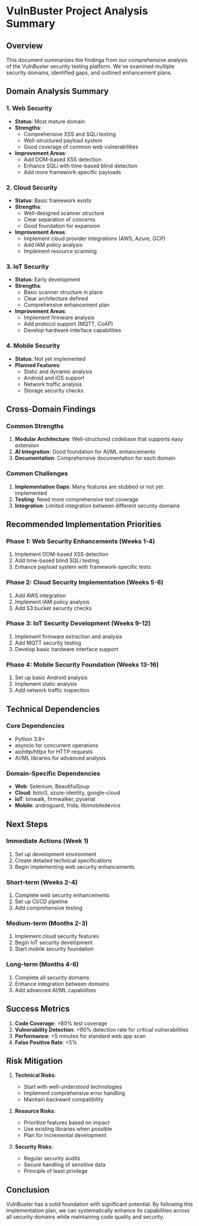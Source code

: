 # VulnBuster Project Analysis Summary

## Overview
This document summarizes the findings from our comprehensive analysis of the VulnBuster security testing platform. We've examined multiple security domains, identified gaps, and outlined enhancement plans.

## Domain Analysis Summary

### 1. Web Security
- **Status**: Most mature domain
- **Strengths**:
  - Comprehensive XSS and SQLi testing
  - Well-structured payload system
  - Good coverage of common web vulnerabilities
- **Improvement Areas**:
  - Add DOM-based XSS detection
  - Enhance SQLi with time-based blind detection
  - Add more framework-specific payloads

### 2. Cloud Security
- **Status**: Basic framework exists
- **Strengths**:
  - Well-designed scanner structure
  - Clear separation of concerns
  - Good foundation for expansion
- **Improvement Areas**:
  - Implement cloud provider integrations (AWS, Azure, GCP)
  - Add IAM policy analysis
  - Implement resource scanning

### 3. IoT Security
- **Status**: Early development
- **Strengths**:
  - Basic scanner structure in place
  - Clear architecture defined
  - Comprehensive enhancement plan
- **Improvement Areas**:
  - Implement firmware analysis
  - Add protocol support (MQTT, CoAP)
  - Develop hardware interface capabilities

### 4. Mobile Security
- **Status**: Not yet implemented
- **Planned Features**:
  - Static and dynamic analysis
  - Android and iOS support
  - Network traffic analysis
  - Storage security checks

## Cross-Domain Findings

### Common Strengths
1. **Modular Architecture**: Well-structured codebase that supports easy extension
2. **AI Integration**: Good foundation for AI/ML enhancements
3. **Documentation**: Comprehensive documentation for each domain

### Common Challenges
1. **Implementation Gaps**: Many features are stubbed or not yet implemented
2. **Testing**: Need more comprehensive test coverage
3. **Integration**: Limited integration between different security domains

## Recommended Implementation Priorities

### Phase 1: Web Security Enhancements (Weeks 1-4)
1. Implement DOM-based XSS detection
2. Add time-based blind SQLi testing
3. Enhance payload system with framework-specific tests

### Phase 2: Cloud Security Implementation (Weeks 5-8)
1. Add AWS integration
2. Implement IAM policy analysis
3. Add S3 bucket security checks

### Phase 3: IoT Security Development (Weeks 9-12)
1. Implement firmware extraction and analysis
2. Add MQTT security testing
3. Develop basic hardware interface support

### Phase 4: Mobile Security Foundation (Weeks 13-16)
1. Set up basic Android analysis
2. Implement static analysis
3. Add network traffic inspection

## Technical Dependencies

### Core Dependencies
- Python 3.8+
- asyncio for concurrent operations
- aiohttp/httpx for HTTP requests
- AI/ML libraries for advanced analysis

### Domain-Specific Dependencies
- **Web**: Selenium, BeautifulSoup
- **Cloud**: boto3, azure-identity, google-cloud
- **IoT**: binwalk, firmwalker, pyserial
- **Mobile**: androguard, frida, libimobiledevice

## Next Steps

### Immediate Actions (Week 1)
1. Set up development environment
2. Create detailed technical specifications
3. Begin implementing web security enhancements

### Short-term (Weeks 2-4)
1. Complete web security enhancements
2. Set up CI/CD pipeline
3. Add comprehensive testing

### Medium-term (Months 2-3)
1. Implement cloud security features
2. Begin IoT security development
3. Start mobile security foundation

### Long-term (Months 4-6)
1. Complete all security domains
2. Enhance integration between domains
3. Add advanced AI/ML capabilities

## Success Metrics
1. **Code Coverage**: >80% test coverage
2. **Vulnerability Detection**: >90% detection rate for critical vulnerabilities
3. **Performance**: <5 minutes for standard web app scan
4. **False Positive Rate**: <5%

## Risk Mitigation
1. **Technical Risks**:
   - Start with well-understood technologies
   - Implement comprehensive error handling
   - Maintain backward compatibility

2. **Resource Risks**:
   - Prioritize features based on impact
   - Use existing libraries when possible
   - Plan for incremental development

3. **Security Risks**:
   - Regular security audits
   - Secure handling of sensitive data
   - Principle of least privilege

## Conclusion
VulnBuster has a solid foundation with significant potential. By following this implementation plan, we can systematically enhance its capabilities across all security domains while maintaining code quality and security.

